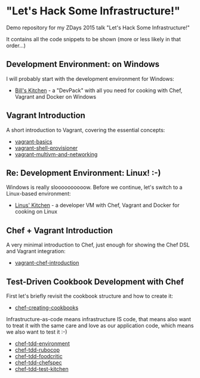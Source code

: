 
# "Let's Hack Some Infrastructure!"

Demo repository for my ZDays 2015 talk "Let's Hack Some Infrastructure!"

It contains all the code snippets to be shown (more or less likely in that order...)

## Development Environment: on Windows

I will probably start with the development environment for Windows:

 * [Bill's Kitchen](https://github.com/tknerr/bills-kitchen) - a "DevPack" with all you need for cooking with Chef, Vagrant and Docker on Windows


## Vagrant Introduction

A short introduction to Vagrant, covering the essential concepts:

 * [vagrant-basics](./vagrant-basics)
 * [vagrant-shell-provisioner](./vagrant-shell-provisioner)
 * [vagrant-multivm-and-networking](./vagrant-multivm-and-networking)

## Re: Development Environment: Linux! :-)

Windows is really sloooooooooow. Before we continue, let's switch to a Linux-based environment:

 * [Linus' Kitchen](https://github.com/tknerr/linus-kitchen) - a developer VM with Chef, Vagrant and Docker for cooking on Linux

## Chef + Vagrant Introduction

A very minimal introduction to Chef, just enough for showing the Chef DSL and Vagrant integration:

 * [vagrant-chef-introduction](./vagrant-chef-introduction)

## Test-Driven Cookbook Development with Chef

First let's briefly revisit the cookbook structure and how to create it:

 * [chef-creating-cookbooks](./chef-creating-cookbooks)

Infrastructure-as-code means infrastructure IS code, that means also want to treat it
with the same care and love as our application code, which means we also want to test it :-)

 * [chef-tdd-environment](./chef-tdd-environment)
 * [chef-tdd-rubocop](./chef-tdd-rubocop)
 * [chef-tdd-foodcritic](./chef-tdd-foodcritic)
 * [chef-tdd-chefspec](./chef-tdd-chefspec)
 * [chef-tdd-test-kitchen](./chef-tdd-test-kitchen)
